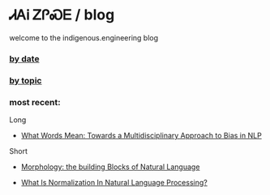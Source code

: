 # ᏗᎪᎥ ᏃᎵᏍᎬ / blog

welcome to the indigenous.engineering blog

### [by date](https://indigenousengineering.github.io/blog/by-date.html)

### [by topic](https://indigenousengineering.github.io/blog/by-topic.html)

### most recent:

Long

* [What Words Mean: Towards a Multidisciplinary Approach to Bias in NLP](https://IndigenousEngineering.github.io/blog/posts/what_words_mean.html)

Short

* [Morphology: the building Blocks of Natural Language](https://indigenous.engineering/blog/posts/morphology-building-blocks-of-natural-language.html)

* [What Is Normalization In Natural Language Processing?](https://indigenous.engineering/blog/posts/what-is-normalization.html)



